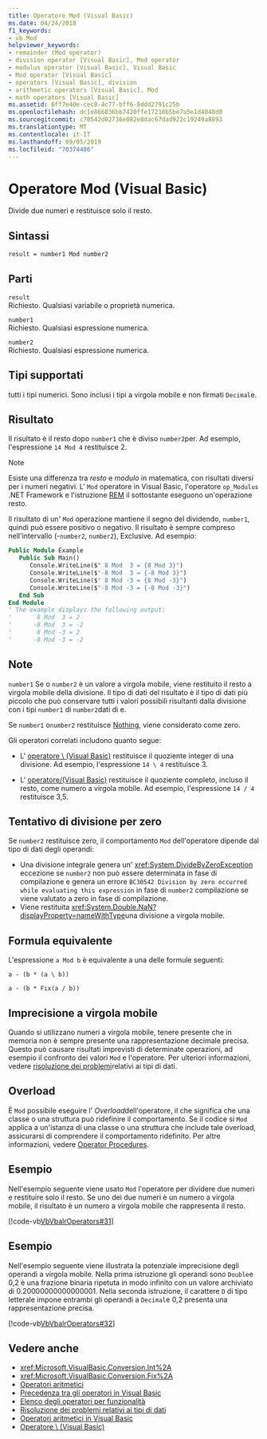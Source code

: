 ```yaml
---
title: Operatore Mod (Visual Basic)
ms.date: 04/24/2018
f1_keywords:
- vb.Mod
helpviewer_keywords:
- remainder (Mod operator)
- division operator [Visual Basic], Mod operator
- modulus operator [Visual Basic], Visual Basic
- Mod operator [Visual Basic]
- operators [Visual Basic], division
- arithmetic operators [Visual Basic], Mod
- math operators [Visual Basic]
ms.assetid: 6ff7e40e-cec8-4c77-bff6-8ddd2791c25b
ms.openlocfilehash: dc1e866836bb7420ffe17210b5be7a5e1d4048d0
ms.sourcegitcommit: c70542d02736e082e8dac67dad922c19249a8893
ms.translationtype: MT
ms.contentlocale: it-IT
ms.lasthandoff: 09/05/2019
ms.locfileid: "70374486"
---
```

# <a name="mod-operator-visual-basic"></a>Operatore Mod (Visual Basic)

Divide due numeri e restituisce solo il resto.

## <a name="syntax"></a>Sintassi

```vb
result = number1 Mod number2
```

## <a name="parts"></a>Parti

`result` \
Richiesto. Qualsiasi variabile o proprietà numerica.

`number1` \
Richiesto. Qualsiasi espressione numerica.

`number2` \
Richiesto. Qualsiasi espressione numerica.

## <a name="supported-types"></a>Tipi supportati

tutti i tipi numerici. Sono inclusi i tipi a virgola mobile e non firmati `Decimal`e.

## <a name="result"></a>Risultato

Il risultato è il resto dopo `number1` che è diviso `number2`per. Ad esempio, l'espressione `14 Mod 4` restituisce 2.

> [!NOTE]
> Esiste una differenza tra *resto* e *modulo* in matematica, con risultati diversi per i numeri negativi. L' `Mod` operatore in Visual Basic, l'operatore `op_Modulus` .NET Framework e l'istruzione [REM](<xref:System.Reflection.Emit.OpCodes.Rem>) il sottostante eseguono un'operazione resto.

Il risultato di un' `Mod` operazione mantiene il segno del dividendo, `number1`, quindi può essere positivo o negativo. Il risultato è sempre compreso nell'intervallo (-`number2`, `number2`), Exclusive. Ad esempio:

```vb
Public Module Example
   Public Sub Main()
      Console.WriteLine($" 8 Mod  3 = {8 Mod 3}")
      Console.WriteLine($"-8 Mod  3 = {-8 Mod 3}")
      Console.WriteLine($" 8 Mod -3 = {8 Mod -3}")
      Console.WriteLine($"-8 Mod -3 = {-8 Mod -3}")
   End Sub
End Module
' The example displays the following output:
'       8 Mod  3 = 2
'      -8 Mod  3 = -2
'       8 Mod -3 = 2
'      -8 Mod -3 = -2
```

## <a name="remarks"></a>Note

`number1` Se o `number2` è un valore a virgola mobile, viene restituito il resto a virgola mobile della divisione. Il tipo di dati del risultato è il tipo di dati più piccolo che può conservare tutti i valori possibili risultanti dalla divisione con i tipi `number1` di `number2`dati di e.

Se `number1` o`number2` restituisce [Nothing](../../../visual-basic/language-reference/nothing.md), viene considerato come zero.

Gli operatori correlati includono quanto segue:

- L' [operatore \ (Visual Basic)](../../../visual-basic/language-reference/operators/integer-division-operator.md) restituisce il quoziente integer di una divisione. Ad esempio, l'espressione `14 \ 4` restituisce 3.

- L' [operatore/(Visual Basic)](../../../visual-basic/language-reference/operators/floating-point-division-operator.md) restituisce il quoziente completo, incluso il resto, come numero a virgola mobile. Ad esempio, l'espressione `14 / 4` restituisce 3,5.

## <a name="attempted-division-by-zero"></a>Tentativo di divisione per zero

Se `number2` restituisce zero, il comportamento `Mod` dell'operatore dipende dal tipo di dati degli operandi:
- Una divisione integrale genera un' <xref:System.DivideByZeroException> eccezione se `number2` non può essere determinata in fase di compilazione e genera un errore `BC30542 Division by zero occurred while evaluating this expression` in fase di `number2` compilazione se viene valutato a zero in fase di compilazione.
- Viene restituita <xref:System.Double.NaN?displayProperty=nameWithType>una divisione a virgola mobile.

## <a name="equivalent-formula"></a>Formula equivalente

L'espressione `a Mod b` è equivalente a una delle formule seguenti:

`a - (b * (a \ b))`

`a - (b * Fix(a / b))`

## <a name="floating-point-imprecision"></a>Imprecisione a virgola mobile

Quando si utilizzano numeri a virgola mobile, tenere presente che in memoria non è sempre presente una rappresentazione decimale precisa. Questo può causare risultati imprevisti di determinate operazioni, ad esempio il confronto dei valori `Mod` e l'operatore. Per ulteriori informazioni, vedere [risoluzione dei problemi](../../../visual-basic/programming-guide/language-features/data-types/troubleshooting-data-types.md)relativi ai tipi di dati.

## <a name="overloading"></a>Overload

È `Mod` possibile eseguire l' *Overload*dell'operatore, il che significa che una classe o una struttura può ridefinire il comportamento. Se il codice si `Mod` applica a un'istanza di una classe o una struttura che include tale overload, assicurarsi di comprendere il comportamento ridefinito. Per altre informazioni, vedere [Operator Procedures](../../../visual-basic/programming-guide/language-features/procedures/operator-procedures.md).

## <a name="example"></a>Esempio

Nell'esempio seguente viene usato `Mod` l'operatore per dividere due numeri e restituire solo il resto. Se uno dei due numeri è un numero a virgola mobile, il risultato è un numero a virgola mobile che rappresenta il resto.

[!code-vb[VbVbalrOperators#31](~/samples/snippets/visualbasic/VS_Snippets_VBCSharp/VbVbalrOperators/VB/Class1.vb#31)]

## <a name="example"></a>Esempio

Nell'esempio seguente viene illustrata la potenziale imprecisione degli operandi a virgola mobile. Nella prima istruzione gli operandi sono `Double`e 0,2 è una frazione binaria ripetuta in modo infinito con un valore archiviato di 0.20000000000000001. Nella seconda istruzione, il carattere `D` di tipo letterale impone entrambi gli operandi a `Decimal`e 0,2 presenta una rappresentazione precisa.

[!code-vb[VbVbalrOperators#32](~/samples/snippets/visualbasic/VS_Snippets_VBCSharp/VbVbalrOperators/VB/Class1.vb#32)]

## <a name="see-also"></a>Vedere anche

- <xref:Microsoft.VisualBasic.Conversion.Int%2A>
- <xref:Microsoft.VisualBasic.Conversion.Fix%2A>
- [Operatori aritmetici](../../../visual-basic/language-reference/operators/arithmetic-operators.md)
- [Precedenza tra gli operatori in Visual Basic](../../../visual-basic/language-reference/operators/operator-precedence.md)
- [Elenco degli operatori per funzionalità](../../../visual-basic/language-reference/operators/operators-listed-by-functionality.md)
- [Risoluzione dei problemi relativi ai tipi di dati](../../../visual-basic/programming-guide/language-features/data-types/troubleshooting-data-types.md)
- [Operatori aritmetici in Visual Basic](../../../visual-basic/programming-guide/language-features/operators-and-expressions/arithmetic-operators.md)
- [Operatore \ (Visual Basic)](../../../visual-basic/language-reference/operators/integer-division-operator.md)

